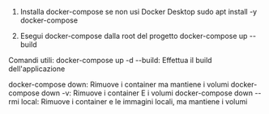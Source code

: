 1) Installa docker-compose se non usi Docker Desktop
    sudo apt install -y docker-compose

2) Esegui docker-compose dalla root del progetto
   docker-compose up --build

Comandi utili:
docker-compose up -d --build: Effettua il build dell'applicazione

docker-compose down: Rimuove i container ma mantiene i volumi
docker-compose down -v: Rimuove i container E i volumi
docker-compose down --rmi local: Rimuove i container e le immagini locali, ma mantiene i volumi
   